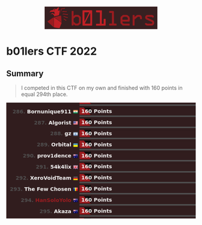 <p align="center"><img src="logo.png" width="300"></p>

# b01lers CTF 2022

## Summary
> I competed in this CTF on my own and finished with 160 points in equal 294th place.

<p align="center"><img src="scoreboard.png"></p>


